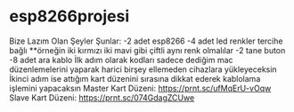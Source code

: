 # esp8266projesi
Bize Lazım Olan Şeyler Şunlar:
-2 adet esp8266
-4 adet led renkler tercihe bağlı **örneğin iki kırmızı iki mavi gibi çiftli aynı renk olmalılar
-2 tane buton
-8 adet ara kablo
İlk adım olarak kodları sadece dediğim mac düzenlemelerini yaparak harici birşey ellemeden cihazlara yükleyeceksin
İkinci adım ise attığım kart düzenini sırasına dikkat ederek kablolama işlemini yapacaksın
Master Kart Düzeni: https://prnt.sc/ufMqErU-vOqw
Slave Kart Düzeni: https://prnt.sc/074GdagZCUwe
